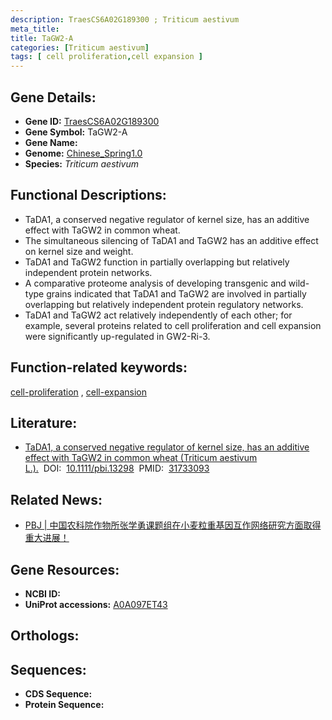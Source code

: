 ```yaml
---
description: TraesCS6A02G189300 ; Triticum aestivum
meta_title:
title: TaGW2-A
categories: [Triticum aestivum]
tags: [ cell proliferation,cell expansion ]
---
```


## Gene Details:
- **Gene ID:**	[TraesCS6A02G189300](https://ensembl.gramene.org/Triticum_aestivum/Gene/Summary?g=TraesCS6A02G189300)
- **Gene Symbol:** TaGW2-A
- **Gene Name:** 
- **Genome:** [Chinese_Spring1.0](https://ensembl.gramene.org/Triticum_aestivum/Info/Index)
- **Species:** *Triticum aestivum*

## Functional Descriptions:
   - TaDA1, a conserved negative regulator of kernel size, has an additive effect with TaGW2 in common wheat.
   - The simultaneous silencing of TaDA1 and TaGW2 has an additive effect on kernel size and weight.
   - TaDA1 and TaGW2 function in partially overlapping but relatively independent protein networks.
   - A comparative proteome analysis of developing transgenic and wild-type grains indicated that TaDA1 and TaGW2 are involved in partially overlapping but relatively independent protein regulatory networks.
   -  TaDA1 and TaGW2 act relatively independently of each other; for example, several proteins related to cell proliferation and cell expansion were significantly up-regulated in GW2-Ri-3.

## Function-related keywords:
[cell-proliferation](/tags/cell-proliferation/)&nbsp;,&nbsp;[cell-expansion](/tags/cell-expansion/)

## Literature:
   - [TaDA1, a conserved negative regulator of kernel size, has an additive effect with TaGW2 in common wheat (Triticum aestivum L.).]( https://onlinelibrary.wiley.com/doi/10.1111/pbi.13298)&nbsp;&nbsp;DOI:&nbsp;&nbsp;[10.1111/pbi.13298](https://onlinelibrary.wiley.com/doi/10.1111/pbi.13298)&nbsp;&nbsp;PMID:&nbsp;&nbsp;[31733093](https://pubmed.ncbi.nlm.nih.gov/31733093/)

## Related News:
   - [PBJ | 中国农科院作物所张学勇课题组在小麦粒重基因互作网络研究方面取得重大进展！](https://mp.weixin.qq.com/s?__biz=Mzg3MDEwNDEyMg==&mid=2247486409&idx=2&sn=666b450f07f841c1bbce7bbe49e058da&chksm=ce93a69cf9e42f8a4da461a3d99a9333da04954c14d5a2223bf7d1008fd7139f5a8f78ffdb39&scene=27#wechat_redirect)

## Gene Resources:
- **NCBI ID:**  [](https://www.ncbi.nlm.nih.gov/gene/?term=)
- **UniProt accessions:** [A0A097ET43](https://www.uniprot.org/uniprotkb/A0A097ET43/entry)

## Orthologs:

## Sequences:
- **CDS Sequence:**
- **Protein Sequence:**

